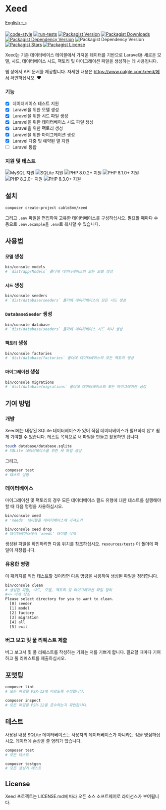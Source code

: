 # Xeed

[English 👈](README.md)

[![code-style](https://github.com/cable8mm/xeed/actions/workflows/code-style.yml/badge.svg)](https://github.com/cable8mm/xeed/actions/workflows/code-style.yml)
[![run-tests](https://github.com/cable8mm/xeed/actions/workflows/run-tests.yml/badge.svg)](https://github.com/cable8mm/xeed/actions/workflows/run-tests.yml)
[![Packagist Version](https://img.shields.io/packagist/v/cable8mm/xeed)](https://packagist.org/packages/cable8mm/xeed)
[![Packagist Downloads](https://img.shields.io/packagist/dt/cable8mm/xeed)](https://packagist.org/packages/cable8mm/xeed/stats)
[![Packagist Dependency Version](https://img.shields.io/packagist/dependency-v/cable8mm/xeed/php)](https://packagist.org/packages/cable8mm/xeed)
![Packagist Dependency Version](https://img.shields.io/packagist/dependency-v/cable8mm/xeed/symfony%2Fconsole)
[![Packagist Stars](https://img.shields.io/packagist/stars/cable8mm/xeed)](https://github.com/cable8mm/xeed/stargazers)
[![Packagist License](https://img.shields.io/packagist/l/cable8mm/xeed)](https://github.com/cable8mm/xeed/blob/main/LICENSE.md)

Xeed는 기존 데이터베이스 테이블에서 가져온 데이터를 기반으로 Laravel용 새로운 모델, 시드, 데이터베이스 시드, 팩토리 및 마이그레이션 파일을 생성하는 데 사용됩니다.

웹 상에서 API 문서를 제공합니다. 자세한 내용은 https://www.palgle.com/xeed/에서 확인하십시오. ❤️

### 기능

- [x] 데이터베이스 테스트 지원
- [x] Laravel을 위한 모델 생성
- [x] Laravel을 위한 시드 파일 생성
- [x] Laravel을 위한 데이터베이스 시드 파일 생성
- [x] Laravel을 위한 팩토리 생성
- [x] Laravel을 위한 마이그레이션 생성
- [x] Laravel 다중 및 예약된 열 지원
- [ ] Laravel 통합

### 지원 및 테스트

![MySQL 지원](https://img.shields.io/badge/MySQL-4479A1?logo=mysql&logoColor=white)
![SQLite 지원](https://img.shields.io/badge/SQLite-07405e?logo=sqlite&logoColor=white)
![PHP 8.0.2+ 지원](https://img.shields.io/badge/PHP-8.0.2%2B-777BB4?logo=php&logoColor=white)
![PHP 8.1.0+ 지원](https://img.shields.io/badge/PHP-8.1.0%2B-777BB4?logo=php&logoColor=white)
![PHP 8.2.0+ 지원](https://img.shields.io/badge/PHP-8.2.0%2B-777BB4?logo=php&logoColor=white)
![PHP 8.3.0+ 지원](https://img.shields.io/badge/PHP-8.3.0%2B-777BB4?logo=php&logoColor=white)

## 설치

```sh
composer create-project cable8mm/xeed
```

그리고 `.env` 파일을 편집하여 고유한 데이터베이스를 구성하십시오. 필요할 때마다 수동으로 `.env.example`을 `.env`로 복사할 수 있습니다.

## 사용법

### `모델` 생성

```sh
bin/console models
# `dist/app/Models` 폴더에 데이터베이스의 모든 모델 생성
```

### `시드` 생성

```sh
bin/console seeders
# `dist/database/seeders` 폴더에 데이터베이스의 모든 시드 생성
```

### `DatabaseSeeder` 생성

```sh
bin/console database
# `dist/database/seeders` 폴더에 데이터베이스 시드 하나 생성
```

### `팩토리` 생성

```sh
bin/console factories
# `dist/database/factories` 폴더에 데이터베이스의 모든 팩토리 생성
```

### `마이그레이션` 생성

```sh
bin/console migrations
# `dist/database/migrations` 폴더에 데이터베이스의 모든 마이그레이션 생성
```

## 기여 방법

### 개발

Xeed에는 내장된 SQLite 데이터베이스가 있어 직접 데이터베이스가 필요하지 않고 쉽게 기여할 수 있습니다. 테스트 목적으로 새 파일을 만들고 활용하면 됩니다.

```sh
touch database/database.sqlite
# SQLite 데이터베이스를 위한 새 파일 생성
```

그리고,

```sh
composer test
# 테스트 실행
```

### 데이터베이스

마이그레이션 및 팩토리의 경우 모든 데이터베이스 필드 유형에 대한 테스트를 실행해야 할 때 다음 명령을 사용하십시오.

```sh
bin/console xeed
# 'xeeds' 테이블을 데이터베이스에 가져오기

bin/console xeed drop
# 데이터베이스에서 'xeeds' 테이블 삭제
```

생성된 파일을 확인하려면 다음 위치를 참조하십시오. `resources/tests` 이 폴더에 파일이 저장됩니다.

### 유용한 명령

이 패키지를 직접 테스트할 것이라면 다음 명령을 사용하여 생성된 파일을 정리합니다.

```sh
bin/console clean
# 생성된 파일, 시드, 모델, 팩토리 및 마이그레이션 파일 정리
#=> 아래 참조
Please select directory for you to want to clean.
  [0] seeder
  [1] model
  [2] factory
  [3] migration
  [4] all
  [5] exit
```

### 버그 보고 및 풀 리퀘스트 제출

버그 보고서 및 풀 리퀘스트를 작성하는 기회는 저를 기쁘게 합니다. 필요할 때마다 기여하고 풀 리퀘스트를 제출하십시오.

## 포맷팅

```bash
composer lint
# 모든 파일을 PSR-12에 따르도록 수정합니다.

composer inspect
# 모든 파일을 PSR-12을 준수하는지 확인합니다.
```

## 테스트

사용된 내장 SQLite 데이터베이스는 사용자의 데이터베이스가 아니라는 점을 명심하십시오. 데이터에 손상을 줄 염려가 없습니다.

```sh
composer test
# 모든 테스트

composer testgen
# 모든 생성기 테스트
```

## License

Xeed 프로젝트는 LICENSE.md에 따라 오픈 소스 소프트웨어로 라이선스가 부여됩니다.
